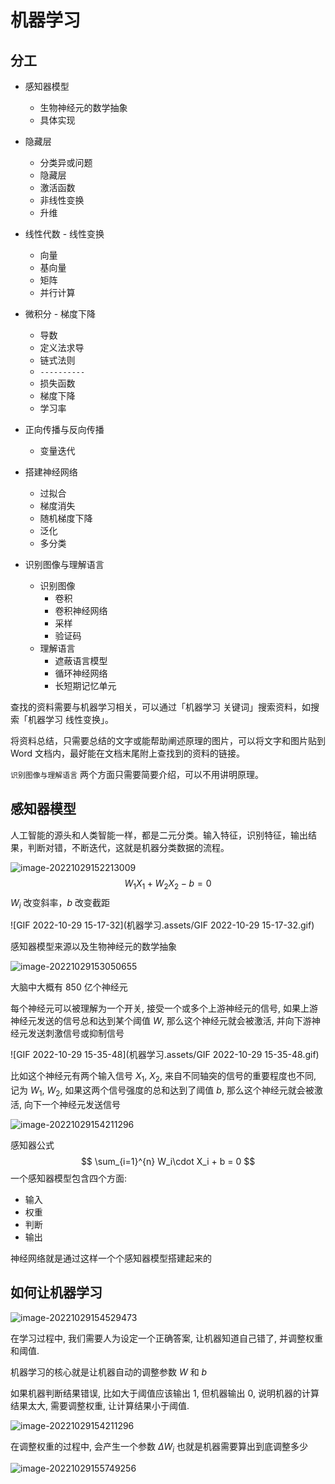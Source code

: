 # 机器学习

## 分工

+ 感知器模型
  + 生物神经元的数学抽象
  + 具体实现

+ 隐藏层
  + 分类异或问题
  + 隐藏层
  + 激活函数
  + 非线性变换
  + 升维
+ 线性代数 - 线性变换
  + 向量
  + 基向量
  + 矩阵
  + 并行计算
+ 微积分 - 梯度下降
  + 导数
  + 定义法求导
  + 链式法则
  + `----------`
  + 损失函数
  + 梯度下降
  + 学习率
+ 正向传播与反向传播
  + 变量迭代
+ 搭建神经网络
  + 过拟合
  + 梯度消失
  + 随机梯度下降
  + 泛化
  + 多分类
+ 识别图像与理解语言
  + 识别图像
    + 卷积
    + 卷积神经网络
    + 采样
    + 验证码
  + 理解语言
    + 遮蔽语言模型
    + 循环神经网络
    + 长短期记忆单元



查找的资料需要与机器学习相关，可以通过「机器学习 关键词」搜索资料，如搜索「机器学习 线性变换」。

将资料总结，只需要总结的文字或能帮助阐述原理的图片，可以将文字和图片贴到 Word 文档内，最好能在文档末尾附上查找到的资料的链接。

`识别图像与理解语言` 两个方面只需要简要介绍，可以不用讲明原理。



## 感知器模型

人工智能的源头和人类智能一样，都是二元分类。输入特征，识别特征，输出结果，判断对错，不断迭代，这就是机器分类数据的流程。

![image-20221029152213009](机器学习.assets/image-20221029152213009.png)
$$
W_1X_1+W_2X_2-b=0
$$
$W_i$ 改变斜率，$b$ 改变截距



![GIF 2022-10-29 15-17-32](机器学习.assets/GIF 2022-10-29 15-17-32.gif)


感知器模型来源以及生物神经元的数学抽象

![image-20221029153050655](机器学习.assets/image-20221029153050655.png)

大脑中大概有 850 亿个神经元

每个神经元可以被理解为一个开关, 接受一个或多个上游神经元的信号, 如果上游神经元发送的信号总和达到某个阈值 $W$, 那么这个神经元就会被激活, 并向下游神经元发送刺激信号或抑制信号

![GIF 2022-10-29 15-35-48](机器学习.assets/GIF 2022-10-29 15-35-48.gif)

比如这个神经元有两个输入信号 $X_1,\ X_2$, 来自不同轴突的信号的重要程度也不同, 记为 $W_1,\ W_2$, 如果这两个信号强度的总和达到了阈值 $b$, 那么这个神经元就会被激活, 向下一个神经元发送信号 

![image-20221029154211296](机器学习.assets/image-20221029154211296.png)

感知器公式
$$
\sum_{i=1}^{n} W_i\cdot X_i + b = 0
$$
一个感知器模型包含四个方面:

+ 输入
+ 权重
+ 判断
+ 输出

神经网络就是通过这样一个个感知器模型搭建起来的

## 如何让机器学习

![image-20221029154529473](机器学习.assets/image-20221029154529473.png)

在学习过程中, 我们需要人为设定一个正确答案, 让机器知道自己错了, 并调整权重和阈值.

机器学习的核心就是让机器自动的调整参数 $W$ 和 $b$ 

如果机器判断结果错误, 比如大于阈值应该输出 $1$, 但机器输出 $0$, 说明机器的计算结果太大, 需要调整权重, 让计算结果小于阈值.

![image-20221029154211296](机器学习.assets/image-20221029154211296.png)

在调整权重的过程中, 会产生一个参数 $\Delta W_i$ 也就是机器需要算出到底调整多少

![image-20221029155749256](机器学习.assets/image-20221029155749256.png)